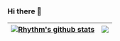 ### Hi there 👋

<!--
**rhythmbhandari/rhythmbhandari** is a ✨ _special_ ✨ repository because its `README.md` (this file) appears on your GitHub profile.

Here are some ideas to get you started:

- 🔭 I’m currently working on ...
- 🌱 I’m currently learning ...
- 👯 I’m looking to collaborate on ...
- 🤔 I’m looking for help with ...
- 💬 Ask me about ...
- 📫 How to reach me: ...
- 😄 Pronouns: ...
- ⚡ Fun fact: ...
-->



| <a href="https://github.com/rhythmbhandari/github-readme-stats"><img align="center" src="https://github-readme-stats.vercel.app/api?username=rhythmbhandari&show_icons=true&include_all_commits=true&count_private=true&theme=buefy&hide_border=true" alt="Rhythm's github stats" /></a> | <a href="https://github.com/rhythmbhandari/github-readme-stats"><img align="center" src="https://github-readme-stats.vercel.app/api/top-langs/?username=rhythmbhandari&layout=compact&count_private=true&langs_count=8&theme=buefy&hide_border=true" /></a> |
| ------------- | ------------- |
